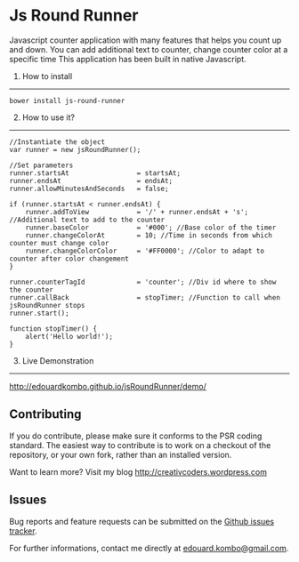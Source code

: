 Js Round Runner
===============

Javascript counter application with many features that helps you count up and down.
You can add additional text to counter, change counter color at a specific time
This application has been built in native Javascript.


1) How to install
-----------------

    bower install js-round-runner


2) How to use it?
-----------------

    //Instantiate the object
    var runner = new jsRoundRunner();

    //Set parameters
    runner.startsAt                 = startsAt;
    runner.endsAt                   = endsAt;
    runner.allowMinutesAndSeconds   = false;

    if (runner.startsAt < runner.endsAt) {
        runner.addToView            = '/' + runner.endsAt + 's'; //Additional text to add to the counter
        runner.baseColor            = '#000'; //Base color of the timer
        runner.changeColorAt        = 10; //Time in seconds from which counter must change color
        runner.changeColorColor     = '#FF0000'; //Color to adapt to counter after color changement 
    }

    runner.counterTagId             = 'counter'; //Div id where to show the counter
    runner.callBack                 = stopTimer; //Function to call when jsRoundRunner stops 
    runner.start();

    function stopTimer() {
        alert('Hello world!');
    }

        
3) Live Demonstration
---------------------

http://edouardkombo.github.io/jsRoundRunner/demo/
    

Contributing
-------------

If you do contribute, please make sure it conforms to the PSR coding standard. The easiest way to contribute is to work on a checkout of the repository, or your own fork, rather than an installed version.

Want to learn more? Visit my blog http://creativcoders.wordpress.com


Issues
------

Bug reports and feature requests can be submitted on the [Github issues tracker](https://github.com/edouardkombo/jsRoundRunner/issues).

For further informations, contact me directly at edouard.kombo@gmail.com.
